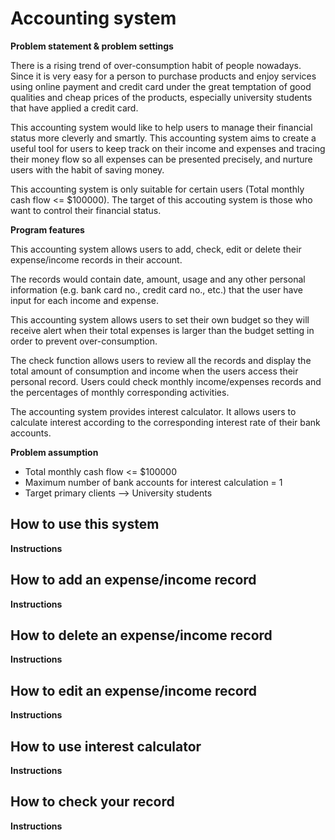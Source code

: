 # Accounting system

**Problem statement & problem settings**

There is a rising trend of over-consumption habit of people nowadays. Since it is very easy for a person to purchase products and enjoy services using online payment and credit card under the great temptation of good qualities and cheap prices of the products, especially  university students that have applied a credit card. 

This accounting system would like to help users to manage their financial status more cleverly and smartly.
This accounting system aims to create a useful tool for users to keep track on their income and expenses and tracing their money flow so all expenses can be presented precisely, and nurture users with the habit of saving money.

This accounting system is only suitable for certain users (Total monthly cash flow <= $100000).
The target of this accouting system is those who want to control their financial status.

**Program features**

This accounting system allows users to add, check, edit or delete their expense/income records in their account. 

The records would contain date, amount, usage and any other personal information (e.g. bank card no., credit card no., etc.) that the user have input for each income and expense.

This accounting system allows users to set their own budget so they will receive alert when their total expenses is larger than the budget setting in order to prevent over-consumption.

The check function allows users to review all the records and display the total amount of consumption and income when the users access their personal record. 
Users could check monthly income/expenses records and the percentages of monthly corresponding activities.

The accounting system provides interest calculator. 
It allows users to calculate interest according to the corresponding interest rate of their bank accounts.

**Problem assumption**

- Total monthly cash flow <= $100000
- Maximum number of bank accounts for interest calculation = 1
- Target primary clients --> University students

## How to use this system

**Instructions**

## How to add an expense/income record

**Instructions**

## How to delete an expense/income record

**Instructions**

## How to edit an expense/income record

**Instructions**

## How to use interest calculator

**Instructions**

## How to check your record
**Instructions**
